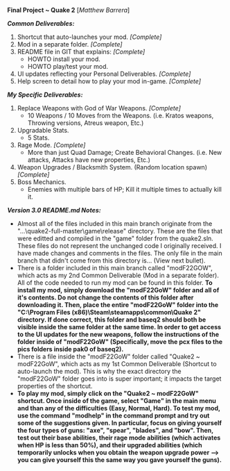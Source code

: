 **Final Project ~ Quake 2**
[*Matthew Barrera*]

***Common Deliverables:***
1. Shortcut that auto-launches your mod. *[Complete]*
2. Mod in a separate folder. *[Complete]*
3. README file in GIT that explains: *[Complete]*
   -  HOWTO install your mod.
   -  HOWTO play/test your mod.
4. UI updates reflecting your Personal Deliverables. *[Complete]*
5. Help screen to detail how to play your mod in-game. *[Complete]*


***My Specific Deliverables:***
1. Replace Weapons with God of War Weapons. *[Complete]*
   - 10 Weapons / 10 Moves from the Weapons. (i.e. Kratos weapons, Throwing versions, Atreus weapon, Etc.)
2. Upgradable Stats.
   - 5 Stats.
3. Rage Mode. *[Complete]*
   - More than just Quad Damage; Create Behavioral Changes. (i.e. New attacks, Attacks have new properties, Etc.)
4. Weapon Upgrades / Blacksmith System. (Random location spawn) *[Complete]*
5. Boss Mechanics.
   - Enemies with multiple bars of HP; Kill it multiple times to actually kill it.

***Version 3.0 README.md Notes:***

 - Almost all of the files included in this main branch originate from the "...\quake2-full-master\game\release\" directory. These are the files that were editted and compiled in the "game" folder from the quake2.sln. These files do not represent the unchanged code I originally received. I have made changes and comments in the files. The only file in the main branch that didn't come from this directory is... (View next bullet).
 - There is a folder included in this main branch called "modF22GOW", which acts as my 2nd Common Deliverable (Mod in a separate folder). All of the code needed to run my mod can be found in this folder. **To install my mod, simply download the "modF22GoW" folder and all of it's contents. Do not change the contents of this folder after downloading it. Then, place the entire "modF22GoW" folder into the "C:\Program Files (x86)\Steam\steamapps\common\Quake 2\" directory. If done correct, this folder and baseq2 should both be visible inside the same folder at the same time. In order to get access to the UI updates for the new weapons, follow the instructions of the folder inside of "modF22GoW" (Specifically, move the pcx files to the pics folders inside pak0 of baseq2).**
 - There is a file inside the "modF22GoW" folder called "Quake2 ~ modF22GoW", which acts as my 1st Common Deliverable (Shortcut to auto-launch the mod). This is why the exact directory the "modF22GoW" folder goes into is super important; it impacts the target properties of the shortcut.
 - **To play my mod, simply click on the "Quake2 ~ modF22GoW" shortcut. Once inside of the game, select "Game" in the main menu and than any of the difficulties (Easy, Normal, Hard). To test my mod, use the command "modhelp" in the command prompt and try out some of the suggestions given. In particular, focus on giving yourself the four types of guns: "axe", "spear", "blades", and "bow". Then, test out their base abilities, their rage mode abilities (which activates when HP is less than 50%), and their upgraded abilities (which temporarily unlocks when you obtain the weapon upgrade power --> you can give yourself this the same way you gave yourself the guns).**
